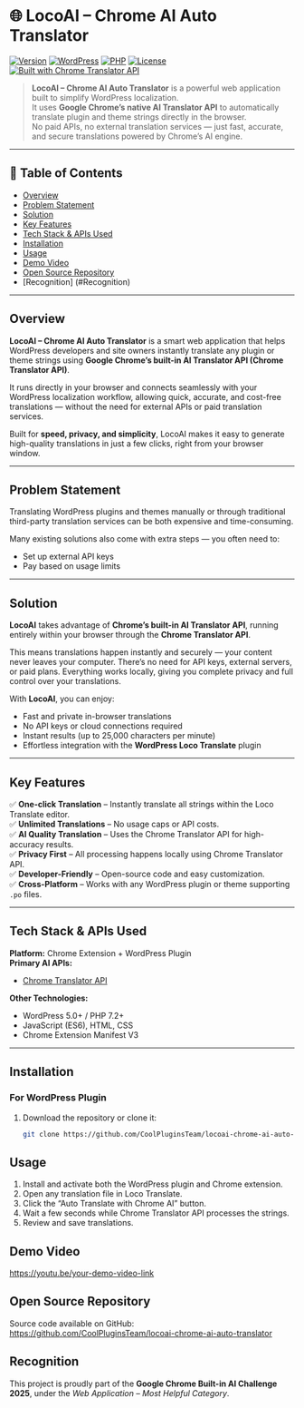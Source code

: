 # 🌐 LocoAI – Chrome AI Auto Translator

[![Version](https://img.shields.io/badge/version-1.0.0-blue.svg)](https://github.com/CoolPluginsTeam/locoai-chrome-ai-auto-translator/)
[![WordPress](https://img.shields.io/badge/WordPress-5.0%2B-blue.svg)](https://wordpress.org/)
[![PHP](https://img.shields.io/badge/PHP-7.2%2B-purple.svg)](https://php.net/)
[![License](https://img.shields.io/badge/License-GPL%20v2%2B-green.svg)](https://www.gnu.org/licenses/gpl-2.0.html)
[![Built with Chrome Translator API](https://img.shields.io/badge/Built%20with-Chrome%20Translator%20API-orange.svg)](https://developer.chrome.com/docs/ai/translator-api)

> **LocoAI – Chrome AI Auto Translator** is a powerful web application built to simplify WordPress localization.  
It uses **Google Chrome’s native AI Translator API** to automatically translate plugin and theme strings directly in the browser.  
No paid APIs, no external translation services — just fast, accurate, and secure translations powered by Chrome’s AI engine.

---

## 📘 Table of Contents

- [Overview](#overview)
- [Problem Statement](#problem-statement)
- [Solution](#solution)
- [Key Features](#key-features)
- [Tech Stack & APIs Used](#tech-stack--apis-used)
- [Installation](#installation)
- [Usage](#usage)
- [Demo Video](#demo-video)
- [Open Source Repository](#open-source-repository)
- [Recognition] (#Recognition)
---

## Overview

**LocoAI – Chrome AI Auto Translator** is a smart web application that helps WordPress developers and site owners instantly translate any plugin or theme strings using **Google Chrome’s built-in AI Translator API (Chrome Translator API)**.

It runs directly in your browser and connects seamlessly with your WordPress localization workflow, allowing quick, accurate, and cost-free translations — without the need for external APIs or paid translation services.

Built for **speed, privacy, and simplicity**, LocoAI makes it easy to generate high-quality translations in just a few clicks, right from your browser window.

---



## Problem Statement

Translating WordPress plugins and themes manually or through traditional third-party translation services can be both expensive and time-consuming.

Many existing solutions also come with extra steps — you often need to:
- Set up external API keys  
- Pay based on usage limits  


---

## Solution

**LocoAI** takes advantage of **Chrome’s built-in AI Translator API**, running entirely within your browser through the **Chrome Translator API**.  

This means translations happen instantly and securely — your content never leaves your computer. There’s no need for API keys, external servers, or paid plans. Everything works locally, giving you complete privacy and full control over your translations.

With **LocoAI**, you can enjoy:
- Fast and private in-browser translations  
- No API keys or cloud connections required  
- Instant results (up to 25,000 characters per minute)  
- Effortless integration with the **WordPress Loco Translate** plugin


---

## Key Features

✅ **One-click Translation** – Instantly translate all strings within the Loco Translate editor.  
✅ **Unlimited Translations** – No usage caps or API costs.  
✅ **AI Quality Translation** – Uses the Chrome Translator API for high-accuracy results.  
✅ **Privacy First** – All processing happens locally using Chrome Translator API.  
✅ **Developer-Friendly** – Open-source code and easy customization.  
✅ **Cross-Platform** – Works with any WordPress plugin or theme supporting `.po` files.

---

## Tech Stack & APIs Used

**Platform:** Chrome Extension + WordPress Plugin  
**Primary AI APIs:**
- [Chrome Translator API](https://developer.chrome.com/docs/ai/translator-api)  


**Other Technologies:**
- WordPress 5.0+ / PHP 7.2+  
- JavaScript (ES6), HTML, CSS  
- Chrome Extension Manifest V3  

---

##  Installation

### For WordPress Plugin
1. Download the repository or clone it:
   ```bash
   git clone https://github.com/CoolPluginsTeam/locoai-chrome-ai-auto-translator.git


## Usage 

1. Install and activate both the WordPress plugin and Chrome extension.
2. Open any translation file in Loco Translate.
3. Click the “Auto Translate with Chrome AI” button.
4. Wait a few seconds while Chrome Translator API processes the strings.
5. Review and save translations.

## Demo Video
https://youtu.be/your-demo-video-link

## Open Source Repository
Source code available on GitHub:  
https://github.com/CoolPluginsTeam/locoai-chrome-ai-auto-translator



## Recognition

This project is proudly part of the **Google Chrome Built-in AI Challenge 2025**, under the *Web Application – Most Helpful Category*.